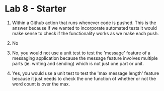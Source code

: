 # Lab 8 - Starter

1. Within a Github action that runs whenever code is pushed. This is the answer because if we wanted to incorporate automated tests it would make sense to check if the functionality works as we make each push.

2. No

3. No, you would not use a unit test to test the 'message' feature of a messaging application because the message feature involves multiple parts (ie. writing and sending) which is not just one part or unit. 


4. Yes, you would use a unit test to test the 'max message length' feature because it just needs to check the one function of whether or not the word count is over the max.
